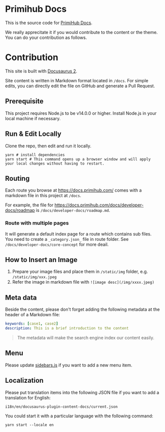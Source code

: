 # Primihub Docs

This is the source code for [PrimiHub Docs](https://docs.primihub.com/).

We really apprecitate it if you would contribute to the content or the theme. You can do your contribution as follows. 

# Contribution
This site is built with [Docusaurus 2](https://docusaurus.io/). 

Site content is written in Markdown format located in `/docs`. For simple edits, you can directly edit the file on GitHub and generate a Pull Request.

## Prerequisite
This project requires Node.js to be v14.0.0 or higher. Install Node.js in your local machine if necessary.

## Run & Edit Locally
Clone the repo, then edit and run it locally. 
```shell
yarn # install dependencies 
yarn start # This command opens up a browser window and will apply your local changes without having to restart.
```

## Routing
Each route you browse at https://docs.primihub.com/ comes with a markdown file in this project at `/docs`. 

For example, the file for https://docs.primihub.com/docs/developer-docs/roadmap is `/docs/developer-docs/roadmap.md`.

### Route with multiple pages
It will generate a default index page for a route which contains sub files. You need to create a `_category.json_` file in route folder. See `/docs/developer-docs/core-concept` for more deail.

## How to Insert an Image
1. Prepare your image files and place them in `/static/img` folder, e.g. `/static/img/xxx.jpeg`
2. Refer the image in markdown file with `![image desc](/img/xxxx.jpeg)`

## Meta data
Beside the content, please don't forget adding the following metadata at the header of a Markdown file:

```yaml
keywords: [case1, case2]
description: This is a brief introduction to the content
```

> The metadata will make the search engine index our content easily.

## Menu
Please update [sidebars.js](sidebars.js) if you want to add a new menu item.

## Localization
Please put translation items into the following JSON file if you want to add a translation for English:

```
i18n/en/docusaurus-plugin-content-docs/current.json
```

You could start it with a particular language with the following command:

```shell
yarn start --locale en
```
